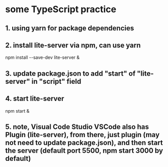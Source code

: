 # some TypeScript practice

## 1. using yarn for package dependencies

## 2. install lite-server via npm, can use yarn

npm install --save-dev lite-server &

## 3. update package.json to add "start" of "lite-server" in "script" field

## 4. start lite-server

npm start &

## 5. note, Visual Code Studio VSCode also has Plugin (lite-server), from there, just plugin (may not need to update package.json), and then start the server (default port 5500,  npm start 3000 by default)
